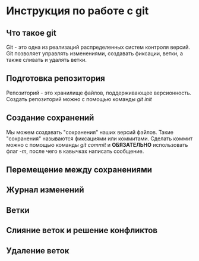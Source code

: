 # Инструкция по работе с git

## Что такое git 

Git - это одна из реализаций распределенных систем контроля версий. Git позволяет управлять изменениями, создавать фиксации, ветки, а также сливать и удалять ветки.

## Подготовка репозитория 

Репозиторий - это хранилище файлов, поддерживающее версионность. Создать репозиторий можно с помощью команды *git init* 


## Создание сохранений 

Мы можем создавать "сохранения" наших версий файлов. Такие "сохранения" называются фиксациями или коммитами. Сделать коммит можно с помощью команды *git commit* и **ОБЯЗАТЕЛЬНО** использовать флаг *-m*, после чего в кавычках написать сообщение.


## Перемещение между сохранениями 


## Журнал изменений 


## Ветки 


## Слияние веток и решение конфликтов 

## Удаление веток 